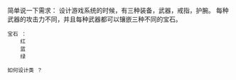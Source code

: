 简单说一下需求：
    设计游戏系统的时候，有三种装备，武器，戒指，护腕。
    每种武器的攻击力不同，并且每种武器都可以镶嵌三种不同的宝石。
    
    宝石 ：
        红 
        蓝
        绿
        
    如何设计类 ？